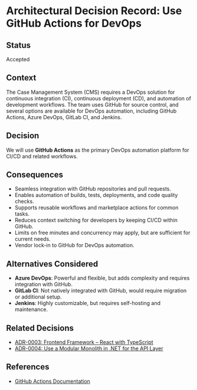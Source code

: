 # Architectural Decision Record: Use GitHub Actions for DevOps

## Status

Accepted

## Context

The Case Management System (CMS) requires a DevOps solution for continuous integration (CI), continuous deployment (CD), and automation of development workflows. The team uses GitHub for source control, and several options are available for DevOps automation, including GitHub Actions, Azure DevOps, GitLab CI, and Jenkins.

## Decision

We will use **GitHub Actions** as the primary DevOps automation platform for CI/CD and related workflows.

## Consequences

- Seamless integration with GitHub repositories and pull requests.
- Enables automation of builds, tests, deployments, and code quality checks.
- Supports reusable workflows and marketplace actions for common tasks.
- Reduces context switching for developers by keeping CI/CD within GitHub.
- Limits on free minutes and concurrency may apply, but are sufficient for current needs.
- Vendor lock-in to GitHub for DevOps automation.

## Alternatives Considered

- **Azure DevOps**: Powerful and flexible, but adds complexity and requires integration with GitHub.
- **GitLab CI**: Not natively integrated with GitHub, would require migration or additional setup.
- **Jenkins**: Highly customizable, but requires self-hosting and maintenance.

## Related Decisions

- [ADR-0003: Frontend Framework – React with TypeScript](./0003-frontend-framework.md)
- [ADR-0004: Use a Modular Monolith in .NET for the API Layer](./0004-api-architecture-modular-monolith-dotnet.md)

## References

- [GitHub Actions Documentation](https://docs.github.com/en/actions)